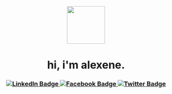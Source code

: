 <div id="icon" align="center">
  <img src="https://pbs.twimg.com/media/FhlDBigUYAAeBvB?format=png&name=small" width="100"/>
</div>
<div id="header" align="center">
  <h1>
    hi, i'm alexene.
  <h3>
       
<div id="badges" align="center">
  <a href="https://www.linkedin.com/in/alexene-tomate/">
    <img src="https://img.shields.io/badge/LinkedIn-lightblue?logo=linkedin&logoColor=white&style=for-the-badge" alt="LinkedIn Badge"/>
  <a href="https://facebook.com/alekzene/">
    <img src="https://img.shields.io/badge/Facebook-lightblue?logo=facebook&logoColor=white&style=for-the-badge" alt="Facebook Badge"/>
  <a href="https://twitter.com/alekzene_cs">
   <img src="https://img.shields.io/badge/Twitter-lightblue?logo=twitter&logoColor=white&style=for-the-badge" alt="Twitter Badge"&nbsp/>
